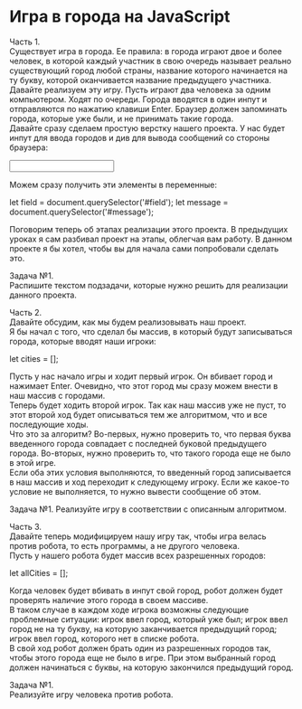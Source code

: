 # Игра в города на JavaScript  

Часть 1.  
Существует игра в города. Ее правила: в города играют двое и более человек, в которой каждый участник в свою очередь называет реально существующий город любой страны, название которого начинается на ту букву, которой оканчивается название предыдущего участника.  
Давайте реализуем эту игру. Пусть играют два человека за одним компьютером. Ходят по очереди. Города вводятся в один инпут и отправляются по нажатию клавиши Enter. Браузер должен запоминать города, которые уже были, и не принимать такие города.  
Давайте сразу сделаем простую верстку нашего проекта. У нас будет инпут для ввода городов и див для вывода сообщений со стороны браузера:  
  
<input id="field">
<div id="message"></div>  
  
Можем сразу получить эти элементы в переменные:  
  
let field   = document.querySelector('#field');
let message = document.querySelector('#message');  
  
Поговорим теперь об этапах реализации этого проекта. В предыдущих уроках я сам разбивал проект на этапы, облегчая вам работу. В данном проекте я бы хотел, чтобы вы для начала сами попробовали сделать это.  
  
Задача №1.  
Распишите текстом подзадачи, которые нужно решить для реализации данного проекта.  
  
Часть 2.  
Давайте обсудим, как мы будем реализовывать наш проект.  
Я бы начал с того, что сделал бы массив, в который будут записываться города, которые вводят наши игроки:  
  
let cities = [];  
  
Пусть у нас начало игры и ходит первый игрок. Он вбивает город и нажимает Enter. Очевидно, что этот город мы сразу можем внести в наш массив с городами.  
Теперь будет ходить второй игрок. Так как наш массив уже не пуст, то этот второй ход будет описываться тем же алгоритмом, что и все последующие ходы.  
Что это за алгоритм? Во-первых, нужно проверить то, что первая буква введенного города совпадает с последней буковой предыдущего города. Во-вторых, нужно проверить то, что такого города еще не было в этой игре.  
Если оба этих условия выполняются, то введенный город записывается в наш массив и ход переходит к следующему игроку. Если же какое-то условие не выполняется, то нужно вывести сообщение об этом.  
  
Задача №1. 
Реализуйте игру в соответствии с описанным алгоритмом.  
  
Часть 3.  
Давайте теперь модифицируем нашу игру так, чтобы игра велась против робота, то есть программы, а не другого человека.  
Пусть у нашего робота будет массив всех разрешенных городов:  
  
let allCities = [];  
  
Когда человек будет вбивать в инпут свой город, робот должен будет проверять наличие этого города в своем массиве.  
В таком случае в каждом ходе игрока возможны следующие проблемные ситуации: игрок ввел город, который уже был; игрок ввел город не на ту букву, на которую заканчивается предыдущий город; игрок ввел город, которого нет в списке робота.  
В свой ход робот должен брать один из разрешенных городов так, чтобы этого города еще не было в игре. При этом выбранный город должен начинаться с буквы, на которую закончился предыдущий город.  
  
Задача №1.  
Реализуйте игру человека против робота.